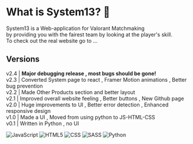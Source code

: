 # What is System13? 🤔
System13 is a Web-application for  Valorant Matchmaking <br/>
by providing you with the fairest team by looking at the player's skill. <br/>
To check out the real website go to ...
## Versions
v2.4 | **Major debugging release , most bugs should be gone!** <br/>
v2.3 | Converted System page to react , Framer Motion animations , Better bug prevention <br/>
v2.2 | Made Other Products section and better layout <br/>
v2.1 | Improved overall website feeling , Better buttons , New Github page <br/>
v2.0 | Huge improvements to UI , Better error detection , Enhanced responsive design <br/>
v1.0 | Made a UI , Moved from using python to JS-HTML-CSS <br/>
v0.1 | Written in Python , no UI


![JavaScript](https://img.shields.io/badge/JavaScript-F7DF1E?style=for-the-badge&logo=javascript&logoColor=black) ![HTML5](https://img.shields.io/badge/HTML5-E34F26?style=for-the-badge&logo=html5&logoColor=white) ![CSS](https://img.shields.io/badge/CSS3-1572B6?style=for-the-badge&logo=css3&logoColor=white) ![SASS](https://img.shields.io/badge/Sass-CC6699?style=for-the-badge&logo=sass&logoColor=white) ![Python](https://img.shields.io/badge/Python-3776AB?style=for-the-badge&logo=python&logoColor=white)
